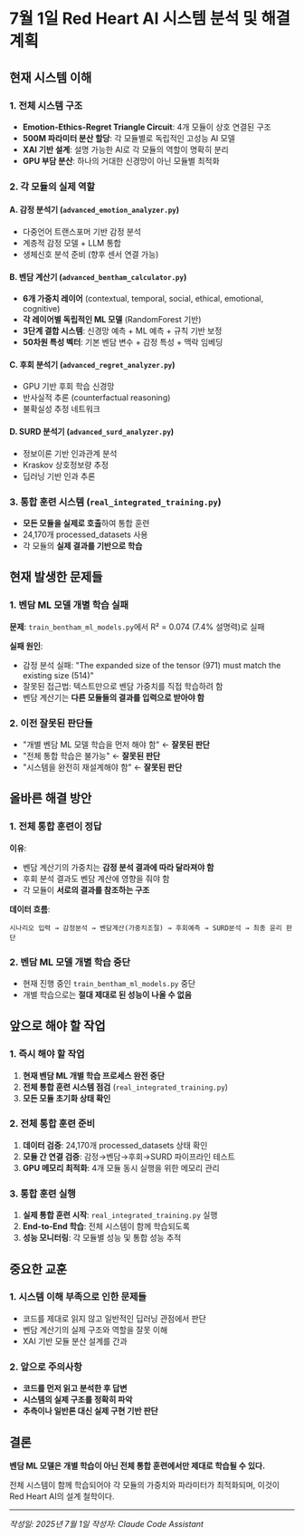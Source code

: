 # 7월 1일 Red Heart AI 시스템 분석 및 해결 계획

## 현재 시스템 이해

### 1. 전체 시스템 구조
- **Emotion-Ethics-Regret Triangle Circuit**: 4개 모듈이 상호 연결된 구조
- **500M 파라미터 분산 할당**: 각 모듈별로 독립적인 고성능 AI 모델
- **XAI 기반 설계**: 설명 가능한 AI로 각 모듈의 역할이 명확히 분리
- **GPU 부담 분산**: 하나의 거대한 신경망이 아닌 모듈별 최적화

### 2. 각 모듈의 실제 역할

#### A. 감정 분석기 (`advanced_emotion_analyzer.py`)
- 다중언어 트랜스포머 기반 감정 분석
- 계층적 감정 모델 + LLM 통합
- 생체신호 분석 준비 (향후 센서 연결 가능)

#### B. 벤담 계산기 (`advanced_bentham_calculator.py`)
- **6개 가중치 레이어** (contextual, temporal, social, ethical, emotional, cognitive)
- **각 레이어별 독립적인 ML 모델** (RandomForest 기반)
- **3단계 결합 시스템**: 신경망 예측 + ML 예측 + 규칙 기반 보정
- **50차원 특성 벡터**: 기본 벤담 변수 + 감정 특성 + 맥락 임베딩

#### C. 후회 분석기 (`advanced_regret_analyzer.py`)
- GPU 기반 후회 학습 신경망
- 반사실적 추론 (counterfactual reasoning)
- 불확실성 추정 네트워크

#### D. SURD 분석기 (`advanced_surd_analyzer.py`)
- 정보이론 기반 인과관계 분석
- Kraskov 상호정보량 추정
- 딥러닝 기반 인과 추론

### 3. 통합 훈련 시스템 (`real_integrated_training.py`)
- **모든 모듈을 실제로 호출**하여 통합 훈련
- 24,170개 processed_datasets 사용
- 각 모듈의 **실제 결과를 기반으로 학습**

## 현재 발생한 문제들

### 1. 벤담 ML 모델 개별 학습 실패
**문제**: `train_bentham_ml_models.py`에서 R² = 0.074 (7.4% 설명력)로 실패

**실패 원인**:
- 감정 분석 실패: "The expanded size of the tensor (971) must match the existing size (514)"
- 잘못된 접근법: 텍스트만으로 벤담 가중치를 직접 학습하려 함
- 벤담 계산기는 **다른 모듈들의 결과를 입력으로 받아야 함**

### 2. 이전 잘못된 판단들
- "개별 벤담 ML 모델 학습을 먼저 해야 함" ← **잘못된 판단**
- "전체 통합 학습은 불가능" ← **잘못된 판단**
- "시스템을 완전히 재설계해야 함" ← **잘못된 판단**

## 올바른 해결 방안

### 1. 전체 통합 훈련이 정답
**이유**:
- 벤담 계산기의 가중치는 **감정 분석 결과에 따라 달라져야 함**
- 후회 분석 결과도 벤담 계산에 영향을 줘야 함
- 각 모듈이 **서로의 결과를 참조하는 구조**

**데이터 흐름**:
```
시나리오 입력 → 감정분석 → 벤담계산(가중치조절) → 후회예측 → SURD분석 → 최종 윤리 판단
```

### 2. 벤담 ML 모델 개별 학습 중단
- 현재 진행 중인 `train_bentham_ml_models.py` 중단
- 개별 학습으로는 **절대 제대로 된 성능이 나올 수 없음**

## 앞으로 해야 할 작업

### 1. 즉시 해야 할 작업
1. **현재 벤담 ML 개별 학습 프로세스 완전 중단**
2. **전체 통합 훈련 시스템 점검** (`real_integrated_training.py`)
3. **모든 모듈 초기화 상태 확인**

### 2. 전체 통합 훈련 준비
1. **데이터 검증**: 24,170개 processed_datasets 상태 확인
2. **모듈 간 연결 검증**: 감정→벤담→후회→SURD 파이프라인 테스트
3. **GPU 메모리 최적화**: 4개 모듈 동시 실행을 위한 메모리 관리

### 3. 통합 훈련 실행
1. **실제 통합 훈련 시작**: `real_integrated_training.py` 실행
2. **End-to-End 학습**: 전체 시스템이 함께 학습되도록
3. **성능 모니터링**: 각 모듈별 성능 및 통합 성능 추적

## 중요한 교훈

### 1. 시스템 이해 부족으로 인한 문제들
- 코드를 제대로 읽지 않고 일반적인 딥러닝 관점에서 판단
- 벤담 계산기의 실제 구조와 역할을 잘못 이해
- XAI 기반 모듈 분산 설계를 간과

### 2. 앞으로 주의사항
- **코드를 먼저 읽고 분석한 후 답변**
- **시스템의 실제 구조를 정확히 파악**
- **추측이나 일반론 대신 실제 구현 기반 판단**

## 결론

**벤담 ML 모델은 개별 학습이 아닌 전체 통합 훈련에서만 제대로 학습될 수 있다.**

전체 시스템이 함께 학습되어야 각 모듈의 가중치와 파라미터가 최적화되며, 이것이 Red Heart AI의 설계 철학이다.

---
*작성일: 2025년 7월 1일*
*작성자: Claude Code Assistant*